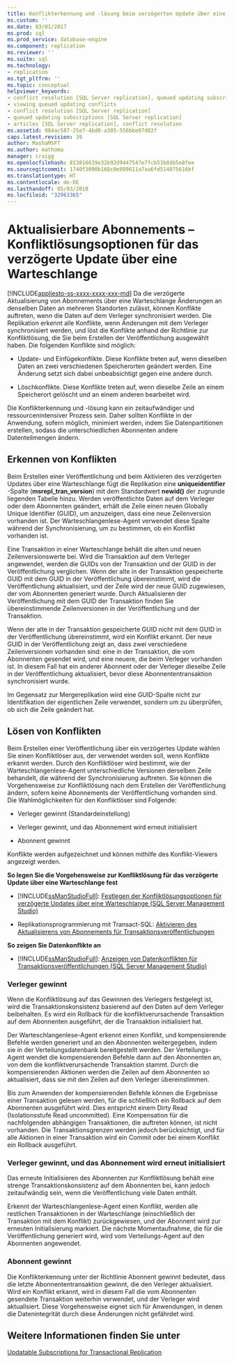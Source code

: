 ```yaml
---
title: Konflikterkennung und -lösung beim verzögerten Update über eine Warteschlange | Microsoft.Dokumentation
ms.custom: ''
ms.date: 03/01/2017
ms.prod: sql
ms.prod_service: database-engine
ms.component: replication
ms.reviewer: ''
ms.suite: sql
ms.technology:
- replication
ms.tgt_pltfrm: ''
ms.topic: conceptual
helpviewer_keywords:
- conflict resolution [SQL Server replication], queued updating subscriptions
- viewing queued updating conflicts
- conflict resolution [SQL Server replication]
- queued updating subscriptions [SQL Server replication]
- articles [SQL Server replication], conflict resolution
ms.assetid: 084ac587-25e7-4bd0-a385-556bbe07d02f
caps.latest.revision: 39
author: MashaMSFT
ms.author: mathoma
manager: craigg
ms.openlocfilehash: 813816639e32b92d9447547e7fcb53b8db5e8fee
ms.sourcegitcommit: 1740f3090b168c0e809611a7aa6fd514075616bf
ms.translationtype: HT
ms.contentlocale: de-DE
ms.lasthandoff: 05/03/2018
ms.locfileid: "32963365"
---
```

# <a name="updatable-subscriptions---queued-updating-conflict-resolution"></a>Aktualisierbare Abonnements – Konfliktlösungsoptionen für das verzögerte Update über eine Warteschlange
[!INCLUDE[appliesto-ss-xxxx-xxxx-xxx-md](../../../includes/appliesto-ss-xxxx-xxxx-xxx-md.md)]
  Da die verzögerte Aktualisierung von Abonnements über eine Warteschlange Änderungen an denselben Daten an mehreren Standorten zulässt, können Konflikte auftreten, wenn die Daten auf dem Verleger synchronisiert werden. Die Replikation erkennt alle Konflikte, wenn Änderungen mit dem Verleger synchronisiert werden, und löst die Konflikte anhand der Richtlinie zur Konfliktlösung, die Sie beim Erstellen der Veröffentlichung ausgewählt haben. Die folgenden Konflikte sind möglich:  
  
-   Update- und Einfügekonflikte. Diese Konflikte treten auf, wenn dieselben Daten an zwei verschiedenen Speicherorten geändert werden. Eine Änderung setzt sich dabei unbeabsichtigt gegen eine andere durch.  
  
-   Löschkonflikte. Diese Konflikte treten auf, wenn dieselbe Zeile an einem Speicherort gelöscht und an einem anderen bearbeitet wird.  
  
 Die Konflikterkennung und -lösung kann ein zeitaufwändiger und ressourcenintensiver Prozess sein. Daher sollten Konflikte in der Anwendung, sofern möglich, minimiert werden, indem Sie Datenpartitionen erstellen, sodass die unterschiedlichen Abonnenten andere Datenteilmengen ändern.  
  
## <a name="detecting-conflicts"></a>Erkennen von Konflikten  
 Beim Erstellen einer Veröffentlichung und beim Aktivieren des verzögerten Updates über eine Warteschlange fügt die Replikation eine **uniqueidentifier** -Spalte (**msrepl_tran_version**) mit dem Standardwert **newid()** der zugrunde liegenden Tabelle hinzu. Werden veröffentlichte Daten auf dem Verleger oder dem Abonnenten geändert, erhält die Zeile einen neuen Globally Unique Identifier (GUID), um anzuzeigen, dass eine neue Zeilenversion vorhanden ist. Der Warteschlangenlese-Agent verwendet diese Spalte während der Synchronisierung, um zu bestimmen, ob ein Konflikt vorhanden ist.  
  
 Eine Transaktion in einer Warteschlange behält die alten und neuen Zeilenversionswerte bei. Wird die Transaktion auf dem Verleger angewendet, werden die GUIDs von der Transaktion und der GUID in der Veröffentlichung verglichen. Wenn der alte in der Transaktion gespeicherte GUID mit dem GUID in der Veröffentlichung übereinstimmt, wird die Veröffentlichung aktualisiert, und der Zeile wird der neue GUID zugewiesen, der vom Abonnenten generiert wurde. Durch Aktualisieren der Veröffentlichung mit dem GUID der Transaktion finden Sie übereinstimmende Zeilenversionen in der Veröffentlichung und der Transaktion.  
  
 Wenn der alte in der Transaktion gespeicherte GUID nicht mit dem GUID in der Veröffentlichung übereinstimmt, wird ein Konflikt erkannt. Der neue GUID in der Veröffentlichung zeigt an, dass zwei verschiedene Zeilenversionen vorhanden sind: eine in der Transaktion, die vom Abonnenten gesendet wird, und eine neuere, die beim Verleger vorhanden ist. In diesem Fall hat ein anderer Abonnent oder der Verleger dieselbe Zeile in der Veröffentlichung aktualisiert, bevor diese Abonnententransaktion synchronisiert wurde.  
  
 Im Gegensatz zur Mergereplikation wird eine GUID-Spalte nicht zur Identifikation der eigentlichen Zeile verwendet, sondern um zu überprüfen, ob sich die Zeile geändert hat.  
  
## <a name="resolving-conflicts"></a>Lösen von Konflikten  
 Beim Erstellen einer Veröffentlichung über ein verzögertes Update wählen Sie einen Konfliktlöser aus, der verwendet werden soll, wenn Konflikte erkannt werden. Durch den Konfliktlöser wird bestimmt, wie der Warteschlangenlese-Agent unterschiedliche Versionen derselben Zeile behandelt, die während der Synchronisierung auftreten. Sie können die Vorgehensweise zur Konfliktlösung nach dem Erstellen der Veröffentlichung ändern, sofern keine Abonnements der Veröffentlichung vorhanden sind. Die Wahlmöglichkeiten für den Konfliktlöser sind Folgende:  
  
-   Verleger gewinnt (Standardeinstellung)  
  
-   Verleger gewinnt, und das Abonnement wird erneut initialisiert  
  
-   Abonnent gewinnt  
  
 Konflikte werden aufgezeichnet und können mithilfe des Konflikt-Viewers angezeigt werden.  
  
 **So legen Sie die Vorgehensweise zur Konfliktlösung für das verzögerte Update über eine Warteschlange fest**  
  
-   [!INCLUDE[ssManStudioFull](../../../includes/ssmanstudiofull-md.md)]: [Festlegen der Konfliktlösungsoptionen für verzögerte Updates über eine Warteschlange &#40;SQL Server Management Studio&#41;](../../../relational-databases/replication/publish/set-queued-updating-conflict-resolution-options-sql-server-management-studio.md)  
  
-   Replikationsprogrammierung mit Transact-SQL: [Aktivieren des Aktualisierens von Abonnements für Transaktionsveröffentlichungen](../../../relational-databases/replication/publish/enable-updating-subscriptions-for-transactional-publications.md)  
  
 **So zeigen Sie Datenkonflikte an**  
  
-   [!INCLUDE[ssManStudioFull](../../../includes/ssmanstudiofull-md.md)]: [Anzeigen von Datenkonflikten für Transaktionsveröffentlichungen &#40;SQL Server Management Studio&#41;](../../../relational-databases/replication/view-data-conflicts-for-transactional-publications-sql-server-management-studio.md)  
  
### <a name="publisher-wins"></a>Verleger gewinnt  
 Wenn die Konfliktlösung auf das Gewinnen des Verlegers festgelegt ist, wird die Transaktionskonsistenz basierend auf den Daten auf dem Verleger beibehalten. Es wird ein Rollback für die konfliktverursachende Transaktion auf dem Abonnenten ausgeführt, der die Transaktion initialisiert hat.  
  
 Der Warteschlangenlese-Agent erkennt einen Konflikt, und kompensierende Befehle werden generiert und an den Abonnenten weitergegeben, indem sie in der Verteilungsdatenbank bereitgestellt werden. Der Verteilungs-Agent wendet die kompensierenden Befehle dann auf den Abonnenten an, von dem die konfliktverursachende Transaktion stammt. Durch die kompensierenden Aktionen werden die Zeilen auf dem Abonnenten so aktualisiert, dass sie mit den Zeilen auf dem Verleger übereinstimmen.  
  
 Bis zum Anwenden der kompensierenden Befehle können die Ergebnisse einer Transaktion gelesen werden, für die schließlich ein Rollback auf dem Abonnenten ausgeführt wird. Dies entspricht einem Dirty Read (Isolationsstufe Read uncommitted). Eine Kompensation für die nachfolgenden abhängigen Transaktionen, die auftreten können, ist nicht vorhanden. Die Transaktionsgrenzen werden jedoch berücksichtigt, und für alle Aktionen in einer Transaktion wird ein Commit oder bei einem Konflikt ein Rollback ausgeführt.  
  
### <a name="publisher-wins-and-the-subscription-is-reinitialized"></a>Verleger gewinnt, und das Abonnement wird erneut initialisiert  
 Das erneute Initialisieren des Abonnenten zur Konfliktlösung behält eine strenge Transaktionskonsistenz auf dem Abonnenten bei, kann jedoch zeitaufwändig sein, wenn die Veröffentlichung viele Daten enthält.  
  
 Erkennt der Warteschlangenlese-Agent einen Konflikt, werden alle restlichen Transaktionen in der Warteschlange (einschließlich der Transaktion mit dem Konflikt) zurückgewiesen, und der Abonnent wird zur erneuten Initialisierung markiert. Die nächste Momentaufnahme, die für die Veröffentlichung generiert wird, wird vom Verteilungs-Agent auf den Abonnenten angewendet.  
  
### <a name="subscriber-wins"></a>Abonnent gewinnt  
 Die Konflikterkennung unter der Richtlinie Abonnent gewinnt bedeutet, dass die letzte Abonnententransaktion gewinnt, die den Verleger aktualisiert. Wird ein Konflikt erkannt, wird in diesem Fall die vom Abonnenten gesendete Transaktion weiterhin verwendet, und der Verleger wird aktualisiert. Diese Vorgehensweise eignet sich für Anwendungen, in denen die Datenintegrität durch diese Änderungen nicht gefährdet wird.  
  
## <a name="see-also"></a>Weitere Informationen finden Sie unter  
 [Updatable Subscriptions for Transactional Replication](../../../relational-databases/replication/transactional/updatable-subscriptions-for-transactional-replication.md)  
  
  
